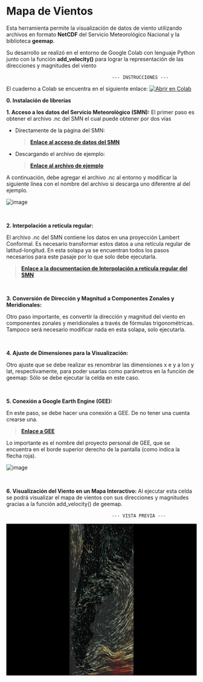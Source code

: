 # Mapa de Vientos

Esta herramienta permite la visualización de datos de viento utilizando archivos en formato **NetCDF** del Servicio Meteorológico Nacional y la biblioteca **geemap**.

Su desarrollo se realizó en el entorno de Google Colab con lenguaje Python junto con la función **add_velocity()** para lograr la representación de las direcciones y magnitudes del viento



                                           --- INSTRUCCIONES --- 
El cuaderno a Colab se encuentra en el siguiente enlace:   [![Abrir en Colab](https://colab.research.google.com/assets/colab-badge.svg)](https://colab.research.google.com/drive/1462-vdp6vLfGCKYWRKQBipQ701CkS5AW?usp=sharing)

                                           
**0. Instalación de librerías**


**1. Acceso a los datos del Servicio Meteorológico (SMN):**
El primer paso es obtener el archivo .nc del SMN el cual puede obtener por dos vías
* Directamente de la página del SMN:

  > [**Enlace al acceso de datos del SMN**](https://odp-aws-smn.github.io/documentation_wrf_det/Acceso_a_los_datos/)
  
* Descargando el archivo de ejemplo:
  
  > [**Enlace al archivo de ejemplo**](https://github.com/etengler/MapaVientos/tree/c96c82e8ef1f511c082e9008502a0bc08f9f0187/Archivos)

A continuación, debe agregar el archivo .nc al entorno y modificar la siguiente línea con el nombre del archivo si descarga uno diferentre al del ejemplo. 

![image](https://github.com/user-attachments/assets/841c3288-d8c3-4f77-aee0-476c8188c113)

&nbsp;

**2. Interpolación a retícula regular:**

El archivo .nc del SMN contiene los datos en una proyección Lambert Conformal. Es necesario transformar estos datos a una retícula regular de latitud-longitud.
En esta solapa ya se encuentran todos los pasos necesarios para este pasaje por lo que solo debe ejecutarla. 

  > [**Enlace a la documentacíon de Interpolación a retícula regular del SMN**](https://odp-aws-smn.github.io/documentation_wrf_det/Regrid/)

&nbsp;

**3. Conversión de Dirección y Magnitud a Componentes Zonales y Meridionales:**

Otro paso importante, es convertir la dirección y magnitud del viento en componentes zonales y meridionales a través de fórmulas trigonométricas.
Tampoco será necesario modificar nada en esta solapa, solo ejecutarla.

&nbsp;

**4. Ajuste de Dimensiones para la Visualización:**

Otro ajuste que se debe realizar es renombrar las dimensiones x e y a lon y lat, respectivamente, para poder usarlas como parámetros en la función de geemap:
 Sólo se debe ejecutar la celda en este caso.

&nbsp;

**5. Conexión a Google Earth Engine (GEE):**

En este paso, se debe hacer una conexión a GEE. De no tener una cuenta crearse una. 
 > [**Enlace a GEE**](https://earthengine.google.com/)

Lo importante es el nombre del proyecto personal de GEE, que se encuentra en el borde superior derecho de la pantalla (como indica la flecha roja).

![image](https://github.com/user-attachments/assets/bf8e9322-af6e-4c8f-948f-38db7e6672f6)

&nbsp;

**6. Visualización del Viento en un Mapa Interactivo:**
Al ejecutar esta celda se podrá visualizar el mapa de vientos con sus direcciones y magnitudes gracias a la función add_velocity() de geemap. 

 
                                           --- VISTA PREVIA ---                                                                                     
<p align="center">
  <img src="mapaVientos.gif" alt="Gif" width="600" height="400">
</p>

